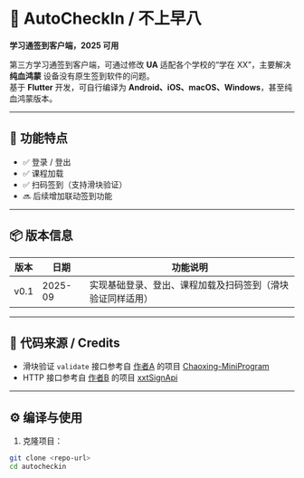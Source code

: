 # 🏫 AutoCheckIn / 不上早八

**学习通签到客户端，2025 可用**  

第三方学习通签到客户端，可通过修改 **UA** 适配各个学校的“学在 XX”，主要解决 **纯血鸿蒙** 设备没有原生签到软件的问题。  
基于 **Flutter** 开发，可自行编译为 **Android、iOS、macOS、Windows**，甚至纯血鸿蒙版本。  

---

## 🚀 功能特点

- ✅ 登录 / 登出  
- ✅ 课程加载  
- ✅ 扫码签到（支持滑块验证）  
- 🔜 后续增加联动签到功能  

---

## 📦 版本信息

| 版本 | 日期     | 功能说明 |
|------|---------|---------|
| v0.1 | 2025-09 | 实现基础登录、登出、课程加载及扫码签到（滑块验证同样适用） |

---

## 🔗 代码来源 / Credits

- 滑块验证 `validate` 接口参考自 [作者A](https://github.com/Misaka-1314) 的项目 [Chaoxing-MiniProgram](https://github.com/Misaka-1314/Chaoxing-MiniProgram?tab=readme-ov-file)  
- HTTP 接口参考自 [作者B](https://github.com/MetaQiu) 的项目 [xxtSignApi](https://github.com/MetaQiu/xxtSignApi)  

---

## ⚙️ 编译与使用

1. 克隆项目：
```bash
git clone <repo-url>
cd autocheckin

